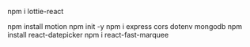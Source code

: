 npm i lottie-react

npm install motion
npm init -y
npm i express cors dotenv mongodb
npm install react-datepicker
npm i react-fast-marquee

